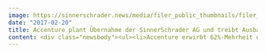 ```yaml
---
image: https://sinnerschrader.news/media/filer_public_thumbnails/filer_public/06/b9/06b90b5b-a248-4b59-a106-c9b6b4732826/teaser_sinnerschrader_accenture.png__480x288_q85_crop_subsampling-2_upscale.jpg
date: "2017-02-20"
title: Accenture plant Übernahme der SinnerSchrader AG und treibt Ausbau von Accenture Interactive in Deutschland voran
content: <div class="newsbody"><ul><li>Accenture erwirbt 62%-Mehrheit der SinnerSchrader AG-Aktien von Gründer/CEO, CFO und weiteren Aktionären</li><li>Öffentliches Übernahmeangebot an übrige Aktionäre über 9,00 Euro je Aktie angekündigt</li><li>Angebot entspricht einer attraktiven Prämie von 58% gegenüber volumengewichtetem 12-Monatsdurchschnittskurs und 31% gegenüber volumengewichtetem 3-Monatsdurchschnittskurs</li><li>Mitgründer Matthias Schrader bleibt CEO von SinnerSchrader </li><li>Übernahme stärkt Customer-Experience-Dienstleistungen von Accenture Interactive in Deutschland</li></ul><p>Kronberg i. Ts./Hamburg, 20. Februar 2017. Accenture hat die geplante Übernahme der SinnerSchrader AG angekündigt, einer der führenden Digitalagenturen in Deutschland. Damit stärkt und erweitert Accenture die Customer-Experience-Dienstleistungen für Kunden seiner Digitalagentur Accenture Interactive in Deutschland. Beide Unternehmen begrüßen die geplante Übernahme als eine große Chance für Kunden und Mitarbeiter. </p><p>Accenture erwirbt eine Mehrheit von rund 62% der SinnerSchrader AG-Aktien von Mitgründer und CEO Matthias Schrader, CFO Thomas Dyckhoff und weiteren Aktionären für 9,00 Euro pro Aktie. Darüber hinaus plant Accenture, den übrigen Aktionären ein öffentliches Übernahmeangebot zum gleichen Preis vorzulegen. Das entspricht einer attraktiven Prämie von 58% gegenüber dem volumengewichteten 12-Monatsdurchschnittskurs und von 31% gegenüber dem volumengewichteten 3-Monatsdurchschnittskurs vor Bekanntgabe des geplanten Angebots.</p><p>Accenture und SinnerSchrader unterzeichneten außerdem eine Vereinbarung über die zukünftige Zusammenarbeit zwischen SinnerSchrader und Accenture Interactive. Ziel ist die gemeinsame Entwicklung von Lösungen für digitale Transformation aus der Kombination von Beratung, Design und Technologie. Der Vereinbarung zufolge bleibt Matthias Schrader CEO von SinnerSchrader und übernimmt nach einer Übergangsperiode die Führung des kombinierten Agenturgeschäfts von Accenture Interactive in Deutschland, Österreich und der Schweiz. Das Führungsteam von SinnerSchrader soll das bestehende Führungsteam von Accenture Interactive mit neuen Kompetenzen verstärken. Der Aufsichtsrat der SinnerSchrader AG hat der Vereinbarung zugestimmt.</p><p>SinnerSchrader ist eine Full-Service-Digitalagentur, die digitale Produkte, Services und Marketinglösungen entwickelt und umsetzt. Die Agentur beschäftigt rund 500 Mitarbeiter in Studios in Hamburg, Berlin, Frankfurt, München, Prag und Hannover. Zu den größten Kunden der Agentur zählen Allianz, Audi, BMW, comdirect bank, ERGO, Telefonica, TUI, Unitymedia und VW.</p><p>Mit der geplanten Akquisition macht Accenture einen weiteren großen Schritt beim Ausbau seiner Agentur Accenture Interactive in Deutschland. Die Übernahme stärkt Accenture Interactive in den Bereichen Customer Experience Design sowie Entwicklung digitaler Strategien und mobiler Dienste, und erweitert ihr Leistungsspektrum für E-Commerce und Content-Marketing.</p><p>Accenture Interactive ist die weltweit größte und am schnellsten wachsende Digitalagentur laut aktuellem Ranking der U.S. Fachzeitschrift Advertising Age. Ihr Angebot umfasst durchgängige Customer-Experience-Dienstleistungen von der Kreation bis zur technischen Umsetzung auf den Feldern Experience Design, Marketing, Content und Commerce. </p><p>SinnerSchrader ist die weltweit zehnte Akquisition von Accenture Interactive seit 2013. Erst im vergangenen November hatte Accenture die Londoner Kreativagentur Karmarama übernommen. Zu den Übernahmen zählt auch die internationale Design- und Innovationsberatung Fjord mit Studios in Berlin und Zürich.</p><p>„Mit SinnerSchrader bauen wir die Position von Accenture Interactive als führende Agentur für digitale Customer Experience weiter aus“, sagt Brian Whipple, Head of Accenture Interactive. „Wir verbinden die Designkompetenz, Innovationskraft und Kultur einer Agentur mit der integrierten Arbeitsweise, Technologiekompetenz und Größe von Accenture. Unser Fokus liegt darauf, für unsere Kunden eine erstklassige Customer Experience zu schaffen.“ </p><p>„Sowohl unsere Kunden und Mitarbeiter als auch unsere Aktionäre werden von der Übernahme profitieren“, sagt Mitgründer und CEO Matthias Schrader. „Wir verknüpfen unsere interdisziplinäre Beratungs-, Design-, und Technologiekultur mit dem globalen Netzwerk und der Branchenexpertise von Accenture und Accenture Interactive, und können dadurch unsere Kunden weltweit und mit zusätzlichen Services bedienen. Unseren Talenten eröffnen sich zudem neue spannende Projekte und Karrierechancen.“</p><p>„Technologie und Verbrauchererwartungen ändern sich extrem schnell, sodass Unternehmen jeden Tag wieder vor der Herausforderung stehen, relevante Erlebnisse für ihre Kunden zu <br/>schaffen“, sagt Rainer Balensiefer, Geschäftsführer von Accenture Interactive in Deutschland, Österreich und der Schweiz. „Auf diesem Gebiet besitzen Matthias Schrader und sein Team hohe Kompetenz und viel Erfahrung, die wir nutzen werden, um das digitale Geschäft unserer Kunden gemeinsam weiter voranzubringen.“</p><p>„Das SinnerSchrader-Team bringt Qualifikationen mit, die der Markt sucht“, sagt Frank Riemensperger, Vorsitzender der Geschäftsführung von Accenture Deutschland. „Das stärkt unsere Position als einer der führenden Dienstleister für digitale Transformation in Deutschland. Wir freuen uns auf das Team von SinnerSchrader und seine charakteristische Digitalagentur-Kultur.“ </p><p>Die Transaktion unterliegt den üblichen Vollzugsbedingungen und wird voraussichtlich in der ersten Jahreshälfte 2017 abgeschlossen.</p><p>Accenture wird von Deutsche Bank als Financial Advisor im Zusammenhang mit der Transaktion beraten. SinnerSchrader wird von M.M.Warburg &amp; CO als Financial Advisor beraten.</p><p><strong>Über Accenture</strong><br/>Accenture ist ein weltweit führendes Dienstleistungsunternehmen, das ein breites Portfolio von Services und Lösungen in den Bereichen Strategie, Consulting, Digital, Technologie und Operations anbietet. Mit umfassender Erfahrung und spezialisierten Fähigkeiten über mehr als 40 Branchen und alle Unternehmensfunktionen hinweg – gestützt auf das weltweit größte Delivery-Netzwerk – arbeitet Accenture an der Schnittstelle von Business und Technologie, um Kunden dabei zu unterstützen, ihre Leistungsfähigkeit zu verbessern und nachhaltigen Wert für ihre Stakeholder zu schaffen. Mit rund 394.000 Mitarbeitern, die für Kunden in über 120 Ländern tätig sind, treibt Accenture Innovationen voran, um die Art und Weise, wie die Welt lebt und arbeitet, zu verbessern. Besuchen Sie uns unter www.accenture.de.</p><p>Accenture Interactive, Teil von Accenture Digital, verhilft weltweit führenden Marken zu überlegener Marketing-Performance in allen Teilen der Customer Experience. Accenture Interactive bietet seinen Kunden integrierte, industrialisierte und branchenspezifische Lösungen für digitale Transformation und Marketing. Im aktuellen Advertising Age-Agenturreport rangiert Accenture Interactive als weltweit größte und am schnellsten wachsende Digitalagentur. Mehr unter @accenturesocial und www.accenture.com/interactive.</p><p><strong>Über SinnerSchrader</strong><br/>SinnerSchrader gehört zu den führenden Digitalagenturen Europas mit dem Fokus auf Design und Entwicklung von digitalen Produkten und Services. Mehr als 500 Mitarbeiter realisieren Marketinglösungen für Marken wie Allianz, Audi, BMW, comdirect bank, ERGO, Telefonica, TUI, Unitymedia und VW. SinnerSchrader wurde 1996 gegründet, ist seit 1999 börsennotiert und hat Büros in Hamburg, Berlin, Frankfurt am Main, München, Prag und Hannover.</p><p><strong>Pressekontakt</strong><br/>Carmen Fesenbeck<br/>SinnerSchrader AG<br/><a href="mailto&#58;carmen.fesenbeck@sinnerschrader.com">carmen.fesenbeck@sinnerschrader.com</a></p><p>Dr. Thomas Wittek<br/>Accenture Deutschland<br/><a href="mailto&#58;carmen.fesenbeck@sinnerschrader.com">thomas.wittek@accenture.com</a></p><p><strong>Rechtlicher Hinweis</strong><br/>Die Durchführung des Übernahmeangebots erfolgt erst nach Gestattung der Angebotsunterlage durch die Bundesanstalt für Finanzdienstleistungsaufsicht, die unter http&#58;//accenture.de/company-acquisition veröffentlicht wird. Diese Pressemitteilung ist keine Bekanntmachung nach dem Wertpapiererwerbs- und Übernahmegesetz oder anderen im Zusammenhang mit dem Übernahmeangebot einschlägigen rechtlichen Vorschriften. Diese Pressemitteilung stellt keine Aufforderung zur Abgabe eines Angebots zum Verkauf oder zum Kauf von SinnerSchrader-Aktien dar. Die Angebotsunterlage wird nach der Gestattung durch die Bundesanstalt für Finanzdienstleistungsaufsicht veröffentlicht werden. Accenture wird das Übernahmeangebot ausschließlich nach dem Recht der Bundesrepublik Deutschland durchführen, aber nicht nach den Bestimmungen anderer Rechtsordnungen (insbesondere nicht der Rechtsordnungen der USA, Australiens und Japans).Die in dieser Pressemitteilung erwähnten Aktien sind nicht und werden nicht nach dem U.S. Securities Act von 1933 in der jeweils geltenden Fassung (der „Securities Act“) oder bei einer Wertpapieraufsichtsbehörde eines Bundesstaats oder einer anderen Gebietskörperschaft der USA registriert. Wertpapiere dürfen in den USA nur auf Grundlage einer nach dem Securities Act registrierten oder von dem Geltungsbereich des Securities Act ausgenommenen Transaktion angeboten oder verkauft werden. Ein öffentliches Angebot in den USA findet nicht statt.</p><p><strong>Accenture Safe Harbor Statement nach dem The Private Securities Litigation Reform Act of 1995</strong><br/>Außer den in dieser Pressemitteilung enthaltenen historischen Finanzinformationen und deren Erläuterungen können Aussagen in dieser Pressemitteilung in die Zukunft gerichtete Aussagen (forward looking statements) im Sinne des The Private Securities Litigation Reform Act of 1995 darstellen. Aussagen wie „können“, „werden“, „sollten“, „wahrscheinlich“, „antizipiert“, „erwartet“, „beabsichtigt“, „plant“, „prognostiziert“, „glaubt“, „schätzt“, „positioniert“, „Ausblick“ und ähnliche Formulierungen werden verwendet, um in die Zukunft gerichtete Aussagen kenntlich zu machen. Diese Aussagen enthalten bestimmte Risiken, Unsicherheiten und andere Faktoren, die dazu führen können, dass die tatsächlichen Ergebnisse von den ausdrücklich oder implizit prognostizierten Ergebnissen abweichen. Solche Risiken sind unter anderem die folgenden Faktoren&#58; Accenture ist nicht in der Lage, die Transaktion insgesamt oder in der dafür vorgesehenen Zeit abzuschließen, was von der Erfüllung bestimmter aufschiebender Bedingungen abhängig ist; die Transaktion könnte nicht die von Accenture antizipierten Vorteile erzielen; Accentures Ertragslage könnte durch volatile, negative oder unsichere wirtschaftliche Rahmenbedingungen und die Auswirkungen dieser Rahmenbedingungen auf die Geschäftstätigkeit und den Umfang der Geschäftstätigkeit der Kunden von Accenture beeinträchtigt werden; die Geschäftstätigkeit von Accenture ist von der Erzeugung und Aufrechterhaltung nachhaltiger und profitabler Kundennachfrage für die Dienstleistungen und Lösungen der Gesellschaft abhängig, einschließlich der Anpassung und den Ausbau der von Accenture angebotenen Dienstleistungen und Lösungen als Reaktion auf die ständigen Änderungen bei Technologien und Konkurrenzangeboten im Markt; ein wesentlicher Rückgang der Kundennachfrage oder die Unfähigkeit, auf Änderungen im technologischen Umfeld zu reagieren könnte wesentlich nachteilige Auswirkungen auf die Ertragslage der Gesellschaft haben; sollte Accenture nicht in der Lage sein, sein Angebot an Fähigkeiten und Ressourcen auf die weltweite Kundennachfrage anzupassen und Berufsträger mit starken Führungsqualitäten für sich zu gewinnen und im Unternehmen zu halten, könnte die Geschäftstätigkeit, die Auslastung der Berufsträger und die Ertragslage der Gesellschaft beeinträchtigt werden; die Märkte, in denen Accenture tätig ist, sind von starkem Wettbewerb geprägt und Accenture könnte gegebenenfalls nicht in der Lage sein, wirksam im Wettbewerb zu bestehen; Accenture könnte sich haftbar machen oder der Ruf von Accenture könnte beschädigt werden, sollte es der Gesellschaft nicht gelingen, Kundendaten oder Daten der Gesellschaft gegen Sicherheitsverletzungen oder Cyber-Attacken zu schützen; die Profitabilität von Accenture könnte wesentlich beeinträchtigt werden, sollte die Gesellschaft nicht in der Lage sein, für ihre Dienstleistungen und Lösungen für sie günstige Preise zu erzielen; wenn die Gesellschaft nicht mehr wettbewerbsfähig ist, die Kostenmanagementstrukturen nicht erfolgreich sind oder wenn sie bei der Erbringungen ihrer Leistungen nicht effizient ist; Änderungen bei der Besteuerungsquote von Accenture sowie Betriebsprüfungen, Untersuchungen und Steuerverfahren, oder Änderungen der Steuergesetzgebung oder deren Auslegung oder Durchsetzung könnte wesentlich nachteilige Auswirkungen auf die effektive Steuerquote, die Ertragslage, die Kapitalflüsse und die finanzielle Lage der Gesellschaft haben; die Ertragslage von Accenture könnte durch Schwankungen der Währungswechselkurse beeinträchtigt werden; die Geschäftstätigkeit von Accenture könnte durch rechtliche Verpflichtungen nachteilig beeinträchtigt werden; die Arbeit von Accenture mit Regierungen als Kunden bringt zusätzliche Risiken mit sich, die mit Staatsaufträgen inhärent verbunden sind; Accenture wird gegebenenfalls nicht erfolgreich Unternehmen identifizieren, erwerben, in Unternehmen investieren oder sie integrieren, Joint Ventures abschließen oder Unternehmen veräußern; Accentures globales Delivery Network (Netzwerk) wird zunehmend in Indien und den Philippinen konzentriert, was zu operativen Risiken führen kann; aufgrund der geographischen Diversifizierung der Geschäftstätigkeit von Accenture und seiner Wachstumsstrategie, die geographische Expansion weiter auszubauen, ist die Gesellschaft für bestimmte Risiken besonders anfällig; nachteilige Änderungen der Geschäftsbeziehungen von Accenture zu wesentlichen Kooperationspartnern oder der Geschäftstätigkeit von wesentlichen Kooperationspartnern könnte sich nachteilig auf die Ertragslage der Gesellschaft auswirken; Accentures Dienstleistungen oder Lösungen könnten gewerbliche Schutzrechte Dritter verletzen oder die Gesellschaft könnte das Recht verlieren, bestimmte gewerbliche Schutzrechte Dritter zu nutzen; sollte Accenture nicht in der Lage sein, seine gewerblichen Schutzrechte gegen die nicht autorisierte Nutzung oder die Verletzung durch Dritte zu schützen, könnte dies nachteilige Auswirkungen auf die Geschäftstätigkeit haben; die Fähigkeit von Accenture, neues Geschäft und Arbeitnehmer zu gewinnen und zu halten kann von Accentures Ruf im Markt abhängen; sollte Accenture nicht in der Lage sein, die organisatorischen Herausforderungen im Hinblick auf seine Größe wirksam zu managen, könnte die Gesellschaft nicht in der Lage sein, ihre geschäftlichen Ziele zu erreichen; Änderungen der Schätzungen und Annahmen, die Accenture bei der Erstellung seiner konsolidierten Finanzabschlüsse zugrunde legt, könnten nachteilige Auswirkungen auf seine Finanzergebnisse haben; viele der von Accenture abgeschlossenen Verträge beinhalten Zahlungen, die einen bestimmten Teil der Honorare von der Erreichung bestimmter Leistungs- oder Geschäftsziele abhängig macht und/oder setzen voraus, dass die Gesellschaft bestimmte Service Level erreicht, was die Schwankungsbreite der Umsätze der Gesellschaft vergrößern und einen Einfluss auf ihre Margen haben könnte; Accentures Ertragslage und Aktienkurs könnten sich nachteilig entwickeln, sollte Accenture nicht in der Lage sein, ein wirksames internes Kontrollsystem aufrechtzuerhalten; Accenture könnte sich Kritik und negativer Berichterstattung in Bezug auf seinen Gesellschaftssitz in Irland ausgesetzt sehen; darüber hinaus alle weiteren Risiken, Unwägbarkeiten und sonstigen Faktoren, die im Abschnitt „Risikofaktoren“ im aktuellen Geschäftsbericht von Accenture plc (Form 10-K) und sonstigen bei der Securities and Exchange Commission eingereichten Dokumenten beschrieben sind. Die Aussagen in dieser Pressemitteilung sind nur zum Datum der Pressemitteilung gültig und Accenture übernimmt keine Verpflichtung, in dieser Pressemitteilung enthaltene zukunftsbezogene Aussagen zu aktualisieren oder solche Aussagen an die tatsächlichen Geschäftsergebnisse oder Änderungen in den Geschäftsaussichten von Accenture anzupassen.</p><p><a class="news-backlink" href="/de/"><svg class="svg-ico svg-ico--arrow-left"><use xlink&#58;href="#arrow-down"></use></svg>Zurück zur Presse Übersicht</a></p></div>
---
```

